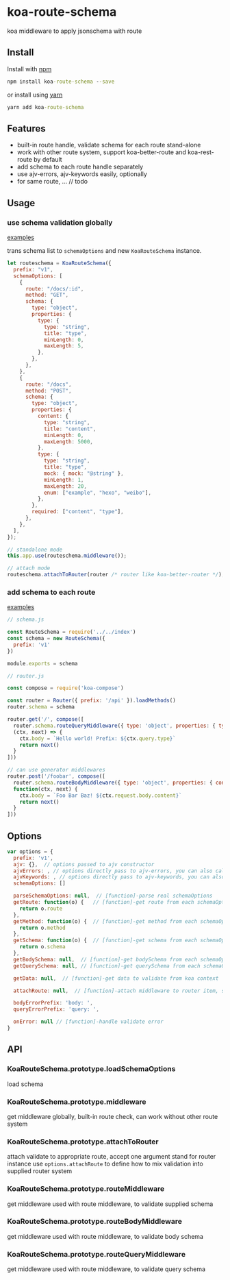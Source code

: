 # koa-route-schema

koa middleware to apply jsonschema with route

## Install

Install with [npm](https://www.npmjs.com/)

```cmd
npm install koa-route-schema --save
```

or install using [yarn](https://yarnpkg.com)

```cmd
yarn add koa-route-schema
```

## Features

+ built-in route handle, validate schema for each route stand-alone
+ work with other route system, support koa-better-route and koa-rest-route by default
+ add schema to each route handle separately
+ use ajv-errors, ajv-keywords easily, optionally
+ for same route, ... // todo

## Usage

### use schema validation globally

[examples](https://github.com/keepgoingwm/koa-route-schema/tree/master/examples/yapi)

trans schema list to `schemaOptions` and new `KoaRouteSchema` instance.

```js
let routeschema = KoaRouteSchema({
  prefix: "v1",
  schemaOptions: [
    {
      route: "/docs/:id",
      method: "GET",
      schema: {
        type: "object",
        properties: {
          type: {
            type: "string",
            title: "type",
            minLength: 0,
            maxLength: 5,
          },
        },
      },
    },
    {
      route: "/docs",
      method: "POST",
      schema: {
        type: "object",
        properties: {
          content: {
            type: "string",
            title: "content",
            minLength: 0,
            maxLength: 5000,
          },
          type: {
            type: "string",
            title: "type",
            mock: { mock: "@string" },
            minLength: 1,
            maxLength: 20,
            enum: ["example", "hexo", "weibo"],
          },
        },
        required: ["content", "type"],
      },
    },
  ],
});
```

```js
// standalone mode
this.app.use(routeschema.middleware());
```

```js
// attach mode
routeschema.attachToRouter(router /* router like koa-better-router */);
```

### add schema to each route

[examples](https://github.com/keepgoingwm/koa-route-schema/tree/master/examples/each-route)

```js
// schema.js

const RouteSchema = require('../../index')
const schema = new RouteSchema({
  prefix: 'v1'
})

module.exports = schema

```

```js
// router.js

const compose = require('koa-compose')

const router = Router({ prefix: '/api' }).loadMethods()
router.schema = schema

router.get('/', compose([
  router.schema.routeQueryMiddleware({ type: 'object', properties: { type: { type: 'string', title: '类型', minLength: 1, maxLength: 20, enum: ['example', 'hexo', 'weibo'] } }, required: ['type'] }),
  (ctx, next) => {
    ctx.body = `Hello world! Prefix: ${ctx.query.type}`
    return next()
  }
]))

// can use generator middlewares
router.post('/foobar', compose([
  router.schema.routeBodyMiddleware({ type: 'object', properties: { content: { type: 'string', title: '内容', minLength: 0, maxLength: 5000 }, type: { type: 'string', title: '类型', mock: { mock: '@string' }, minLength: 1, maxLength: 20, enum: ['example', 'hexo', 'weibo'] } }, required: ['content', 'type'] }),
  function(ctx, next) {
    ctx.body = `Foo Bar Baz! ${ctx.request.body.content}`
    return next()
  }
]))
```

## Options

```js
var options = {
  prefix: 'v1',
  ajv: {},  // options passed to ajv constructor
  ajvErrors: , // options directly pass to ajv-errors, you can also call ajv-errors to [instance].ajv
  ajvKeywords: , // options directly pass to ajv-keywords, you can also call ajv-keywords to [instance].ajv
  schemaOptions: []

  parseSchemaOptions: null,  // [function]-parse real schemaOptions
  getRoute: function(o) {   // [function]-get route from each schemaOption item
    return o.route
  },
  getMethod: function(o) {  // [function]-get method from each schemaOption item
    return o.method
  },
  getSchema: function(o) {  // [function]-get schema from each schemaOption item
    return o.schema
  },
  getBodySchema: null,  // [function]-get bodySchema from each schemaOption item
  getQuerySchema: null, // [function]-get querySchema from each schemaOption item

  getData: null,  // [function]-get data to validate from koa context

  attachRoute: null,  // [function]-attach middleware to router item, support koa-better-route and koa-rest-route by default

  bodyErrorPrefix: 'body: ',
  queryErrorPrefix: 'query: ',

  onError: null // [function]-handle validate error
}
```

## API

### KoaRouteSchema.prototype.loadSchemaOptions

load schema

### KoaRouteSchema.prototype.middleware

get middleware globally, built-in route check, can work without other route system

### KoaRouteSchema.prototype.attachToRouter

attach validate to appropriate route, accept one argument stand for router instance
use `options.attachRoute` to define how to mix validation into supplied router system

### KoaRouteSchema.prototype.routeMiddleware

get middleware used with route middleware, to validate supplied schema

### KoaRouteSchema.prototype.routeBodyMiddleware

get middleware used with route middleware, to validate body schema

### KoaRouteSchema.prototype.routeQueryMiddleware

get middleware used with route middleware, to validate query schema
